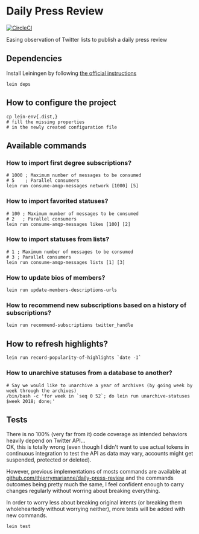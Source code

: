 # Daily Press Review

[![CircleCI](https://circleci.com/gh/thierrymarianne/daily-press-review-clojure.svg?style=svg)](https://circleci.com/gh/thierrymarianne/daily-press-review-clojure)

Easing observation of Twitter lists to publish a daily press review

## Dependencies

Install Leiningen by following [the official instructions](https://github.com/technomancy/leiningen)

```
lein deps
```

## How to configure the project

```
cp lein-env{.dist,}
# fill the missing properties 
# in the newly created configuration file
```

## Available commands

### How to import first degree subscriptions?

```
# 1000 ; Maximum number of messages to be consumed
# 5    ; Parallel consumers
lein run consume-amqp-messages network [1000] [5]
```

### How to import favorited statuses?

```
# 100 ; Maximum number of messages to be consumed
# 2   ; Parallel consumers
lein run consume-amqp-messages likes [100] [2]
```

### How to import statuses from lists?

```
# 1 ; Maximum number of messages to be consumed
# 3 ; Parallel consumers
lein run consume-amqp-messages lists [1] [3]
```

### How to update bios of members?

```
lein run update-members-descriptions-urls
```

### How to recommend new subscriptions based on a history of subscriptions?

```
lein run recommend-subscriptions twitter_handle
```

## How to refresh highlights?

```
lein run record-popularity-of-highlights `date -I`
```

### How to unarchive statuses from a database to another?

```
# Say we would like to unarchive a year of archives (by going week by week through the archives)
/bin/bash -c 'for week in `seq 0 52`; do lein run unarchive-statuses $week 2018; done;'
```

## Tests

There is no 100% (very far from it) code coverage as intended behaviors heavily depend on Twitter API...  
OK, this is totally wrong (even though I didn't want to use actual tokens 
in continuous integration to test the API as data may vary, accounts might get suspended, protected or deleted).

However, previous implementations of mosts commands are available at 
[github.com/thierrymarianne/daily-press-review](https://github.com/thierrymarianne/daily-press-review)
and the commands outcomes being pretty much the same, I feel confident enough to carry changes regularly
without worring about breaking everything.

In order to worry less about breaking original intents (or breaking them wholeheartedly without worrying neither),
more tests will be added with new commands.

```
lein test
```
